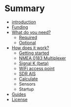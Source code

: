 # Summary

* [introduction](README.md)
* [Funding](funding.md)
* [What do you need?](what_do_you_need.md)
   * [Required](required.md)
   * [Optional](optional.md)
* [How does it work?](how_does_it_work.md)
   * [Getting started](getting_started.md)
   * [NMEA 0183 Multiplexer](nmea_multiplexer..md)
   * [Signal K (beta)](signal_k.md)
   * [WiFi access point](wifi_ap.md)
   * [SDR AIS](sdr_ais.md)
   * [Calculate](calculate.md)
   * Sensors
   * Startup
* [Guides](guides.md)
* [License](license.md)

